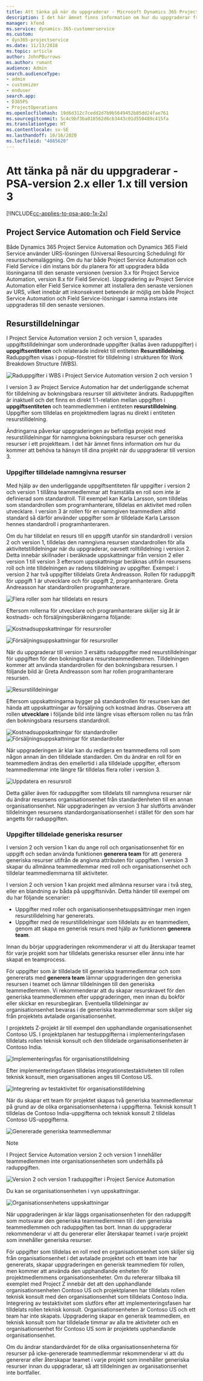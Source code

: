 ```yaml
---
title: Att tänka på när du uppgraderar - Microsoft Dynamics 365 Project Service Automation version 2.x eller 1.x till version 3
description: I det här ämnet finns information om hur du uppgraderar från Project Service Automation version 2.x eller 1.x till version 3.
manager: kfend
ms.service: dynamics-365-customerservice
ms.custom:
- dyn365-projectservice
ms.date: 11/13/2018
ms.topic: article
author: JohnPBurrows
ms.author: rumant
audience: Admin
search.audienceType:
- admin
- customizer
- enduser
search.app:
- D365PS
- ProjectOperations
ms.openlocfilehash: 19d6d312c7cedd2d7b9b5649452b85dd24fae761
ms.sourcegitcommit: 5c4c9bf3ba018562d6cb3443c01d550489c415fa
ms.translationtype: HT
ms.contentlocale: sv-SE
ms.lasthandoff: 10/16/2020
ms.locfileid: "4085620"
---
```

# <a name="upgrade-considerations---psa-version-2x-or-1x-to-version-3"></a>Att tänka på när du uppgraderar - PSA-version 2.x eller 1.x till version 3
[!INCLUDE[cc-applies-to-psa-app-1x-2x](../includes/cc-applies-to-psa-app-1x-2x.md)]

## <a name="project-service-automation-and-field-service"></a>Project Service Automation och Field Service
Både Dynamics 365 Project Service Automation och Dynamics 365 Field Service använder URS-lösningen (Universal Resourcing Scheduling) för resursschemaläggning. Om du har både Project Service Automation och Field Service i din instans bör du planera för att uppgradera båda lösningarna till den senaste versionen (version 3.x för Project Service Automation, version 8.x för Field Service). Uppgradering av Project Service Automation eller Field Service kommer att installera den senaste versionen av URS, vilket innebär att inkonsekvent beteende är möjlig om både Project Service Automation och Field Service-lösningar i samma instans inte uppgraderas till den senaste versionen.

## <a name="resource-assignments"></a>Resurstilldelningar
I Project Service Automation version 2 och version 1, sparades uppgiftstilldelningar som underordnade uppgifter (kallas även raduppgifter) i **uppgiftsentiteten** och relaterade indirekt till entiteten **Resurstilldelning**. Raduppgiften visas i popup-fönstret för tilldelning i strukturen för Work Breakdown Structure (WBS).

![Raduppgifter i WBS i Project Service Automation version 2 och version 1](media/upgrade-line-task-01.png)

I version 3 av Project Service Automation har det underliggande schemat för tilldelning av bokningsbara resurser till aktiviteter ändrats. Raduppgiften är inaktuell och det finns en direkt 1:1-relation mellan uppgiften i **uppgiftsentiteten** och teammedlemmen i entiteten **resurstilldelning**. Uppgifter som tilldelas en projektmedlem lagras nu direkt i entiteten resurstilldelning.  

Ändringarna påverkar uppgraderingen av befintliga projekt med resurstilldelningar för namngivna bokningsbara resurser och generiska resurser i ett projektteam. I det här ämnet finns information om hur du kommer att behöva ta hänsyn till dina projekt när du uppgraderar till version 3. 

### <a name="tasks-assigned-to-named-resources"></a>Uppgifter tilldelade namngivna resurser
Med hjälp av den underliggande uppgiftsentiteten får uppgifter i version 2 och version 1 tillåtna teammedlemmar att framställa en roll som inte är definierad som standardroll. Till exempel kan Karla Larsson, som tilldelas som standardrollen som programhanterare, tilldelas en aktivitet med rollen utvecklare. I version 3 är rollen för en namngiven teammedlem alltid standard så därför använder uppgifter som är tilldelade Karla Larsson hennes standardroll i programhanteraren.

Om du har tilldelat en resurs till en uppgift utanför sin standardroll i version 2 och version 1, tilldelas den namngivna resursen standardrollen för alla aktivitetstilldelningar när du uppgraderar, oavsett rolltilldelning i version 2. Detta innebär skillnader i beräknade uppskattningar från version 2 eller version 1 till version 3 eftersom uppskattningar beräknas utifrån resursens roll och inte tilldelningen av radens tilldelning av uppgifter. Exempel: i version 2 har två uppgifter tilldelats Greta Andreasson. Rollen för raduppgift för uppgift 1 är utvecklare och för uppgift 2, programhanterare. Greta Andreasson har standardrollen programhanterare.

![Flera roller som har tilldelats en resurs](media/upgrade-multiple-roles-02.png)

Eftersom rollerna för utvecklare och programhanterare skiljer sig åt är kostnads- och försäljningsberäkningarna följande:

![Kostnadsuppskattningar för resursroller](media/upggrade-cost-estimates-03.png)

![Försäljningsuppskattningar för resursroller](media/upgrade-sales-estimates-04.png)

När du uppgraderar till version 3 ersätts raduppgifter med resurstilldelningar för uppgiften för den bokningsbara resursteammedlemmen. Tilldelningen kommer att använda standardrollen för den bokningsbara resursen. I följande bild är Greta Andreasson som har rollen programhanterare resursen.

![Resurstilldelningar](media/resource-assignment-v2-05.png)

Eftersom uppskattningarna bygger på standardrollen för resursen kan det hända att uppskattningar av försäljning och kostnad ändras. Observera att rollen **utvecklare** i följande bild inte längre visas eftersom rollen nu tas från den bokningsbara resursens standardroll.

![Kostnadsuppskattningar för standardroller](media/resource-assignment-cost-estimate-06.png)
![Försäljningsuppskattningar för standardroller](media/resource-assignment-sales-estimate-07.png)

När uppgraderingen är klar kan du redigera en teammedlems roll som någon annan än den tilldelade standarden. Om du ändrar en roll för en teammedlem ändras den emellertid i alla tilldelade uppgifter, eftersom teammedlemmar inte längre får tilldelas flera roller i version 3.

![Uppdatera en resursroll](media/resource-role-assignment-08.png)

Detta gäller även för raduppgifter som tilldelats till namngivna resurser när du ändrar resursens organisationsenhet från standardenheten till en annan organisationsenhet. När uppgraderingen av version 3 har slutförts använder tilldelningen resursens standardorganisationsenhet i stället för den som har angetts för raduppgiften.

### <a name="tasks-assigned-to-generic-resources"></a>Uppgifter tilldelade generiska resurser
I version 2 och version 1 kan du ange roll och organisationsenhet för en uppgift och sedan använda funktionen **generera team** för att generera generiska resurser utifrån de angivna attributen för uppgiften. I version 3 skapar du allmänna teammedlemmar med roll och organisationsenhet och tilldelar teammedlemmarna till aktiviteter.

I version 2 och version 1 kan projekt med allmänna resurser vara i två steg, eller en blandning av båda på uppgiftsnivån. Detta händer till exempel om du har följande scenarier:

- Uppgifter med roller och organisationsenhetsuppsättningar men ingen resurstilldelning har genererats.
- Uppgifter med de resurstilldelningar som tilldelats av en teammedlem, genom att skapa en generisk resurs med hjälp av funktionen **generera team**.

Innan du börjar uppgraderingen rekommenderar vi att du återskapar teamet för varje projekt som har tilldelats generiska resurser eller ännu inte har skapat en teamprocess.

För uppgifter som är tilldelade till generiska teammedlemmar och som genererats med **generera team** lämnar uppgraderingen den generiska resursen i teamet och lämnar tilldelningen till den generiska teammedlemmen. Vi rekommenderar att du skapar resurskravet för den generiska teammedlemmen efter uppgraderingen, men innan du bokför eller skickar en resursbegäran. Eventuella tilldelningar av organisationsenhet bevaras i de generiska teammedlemmar som skiljer sig från projektets avtalade organisationsenhet.

I projektets Z-projekt är till exempel den upphandlande organisationsenhet Contoso US. I projektplanen har testuppgifterna i implementeringsfasen tilldelats rollen teknisk konsult och den tilldelade organisationsenheten är Contoso India.

![Implementeringsfas för organisationstilldelning](media/org-unit-assignment-09.png)

Efter implementeringsfasen tilldelas integrationstestaktiviteten till rollen teknisk konsult, men organisationen anges till Contoso US.  

![Integrering av testaktivitet för organisationstilldelning](media/org-unit-generate-team-10.png)

När du skapar ett team för projektet skapas två generiska teammedlemmar på grund av de olika organisationsenheterna i uppgifterna. Teknisk konsult 1 tilldelas de Contoso India-uppgifterna och teknisk konsult 2 tilldelas Contoso US-uppgifterna.  

![Genererade generiska teammedlemmar](media/org-unit-assignments-multiple-resources-11.png)

> [!NOTE]
> I Project Service Automation version 2 och version 1 innehåller teammedlemmen inte organisationsenheten som underhålls på raduppgiften.

![Version 2 och version 1 raduppgifter i Project Service Automation](media/line-tasks-12.png)

Du kan se organisationsenheten i vyn uppskattningar. 

![Organisationsenhetens uppskattningar](media/org-unit-estimates-view-13.png)
 
När uppgraderingen är klar läggs organisationsenheten för den raduppgift som motsvarar den generiska teammedlemmen till i den generiska teammedlemmen och raduppgiften tas bort. Innan du uppgraderar rekommenderar vi att du genererar eller återskapar teamet i varje projekt som innehåller generiska resurser.

För uppgifter som tilldelas en roll med en organisationsenhet som skiljer sig från organisationsenhet i det avtalade projektet och ett team inte har genererats, skapar uppgraderingen en generisk teammedlem för rollen, men kommer att använda den upphandlande enheten för projektmedlemmens organisationsenheter. Om du refererar tillbaka till exemplet med Project Z innebär det att den upphandlande organisationsenheten Contoso US och projektplanen har tilldelats rollen teknisk konsult med den organisationsenhet som tilldelats Contoso India. Integrering av testaktivitet som slutförs efter att implementeringsfasen har tilldelats rollen teknisk konsult. Organisationsenheten är Contoso US och ett team har inte skapats. Uppgradering skapar en generisk teammedlem, en teknisk konsult som har tilldelade timmar av alla tre aktiviteter och en organisationsenhet för Contoso US som är projektets upphandlande organisationsenhet.   
 
Om du ändrar standardvärdet för de olika organisationsenheterna för resurser på icke-genererade teammedlemmar rekommenderar vi att du genererar eller återskapar teamet i varje projekt som innehåller generiska resurser innan du uppgraderar, så att tilldelningen av organisationsenhet inte bortfaller.

